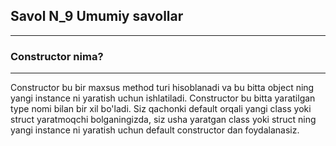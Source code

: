 ## Savol N_9 Umumiy savollar

---

### Constructor nima?

---

Constructor bu bir maxsus method turi hisoblanadi va bu bitta object ning yangi instance ni
yaratish uchun ishlatiladi. Constructor bu bitta yaratilgan type nomi bilan bir xil bo'ladi.
Siz qachonki default orqali yangi class yoki struct yaratmoqchi bolganingizda, siz usha yaratgan 
class yoki struct ning yangi instance ni yaratish uchun default constructor dan foydalanasiz.
